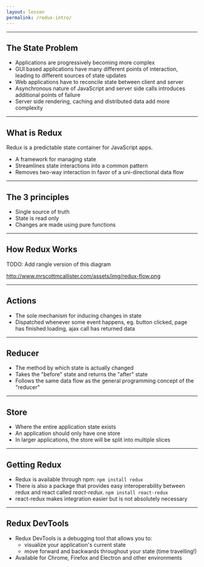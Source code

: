 ```yaml
---
layout: lesson
permalink: /redux-intro/
---
```


---

## The State Problem

- Applications are progressively becoming more complex
- GUI based applications have many different points of interaction, leading to different sources of state updates
- Web applications have to reconcile state between client and server
- Asynchronous nature of JavaScript and server side calls introduces additional points of failure
- Server side rendering, caching and distributed data add more complexity

---

## What is Redux

Redux is a predictable state container for JavaScript apps.

- A framework for managing state
- Streamlines state interactions into a common pattern
- Removes two-way interaction in favor of a uni-directional data flow

---

## The 3 principles

- Single source of truth
- State is read only
- Changes are made using pure functions

---

## How Redux Works

TODO: Add rangle version of this diagram

http://www.mrscottmcallister.com/assets/img/redux-flow.png


---

## Actions

- The sole mechanism for inducing changes in state
- Dispatched whenever some event happens, eg. button clicked, page has finished loading, ajax call has returned data


---

## Reducer

- The method by which state is actually changed
- Takes the "before" state and returns the "after" state
- Follows the same data flow as the general programming concept of the "reducer"

---

## Store

- Where the entire application state exists
- An application should only have one store
- In larger applications, the store will be split into multiple slices

---

## Getting Redux

- Redux is available through npm: `npm install redux`
- There is also a package that provides easy interoperability between redux and react called _react-redux_. `npm install react-redux`
- react-redux makes integration easier but is not absolutely necessary

---

## Redux DevTools

- Redux DevTools is a debugging tool that allows you to:
  - visualize your application's current state
  - move forward and backwards throughout your state (time travelling!)
- Available for Chrome, Firefox and Electron and other environments
